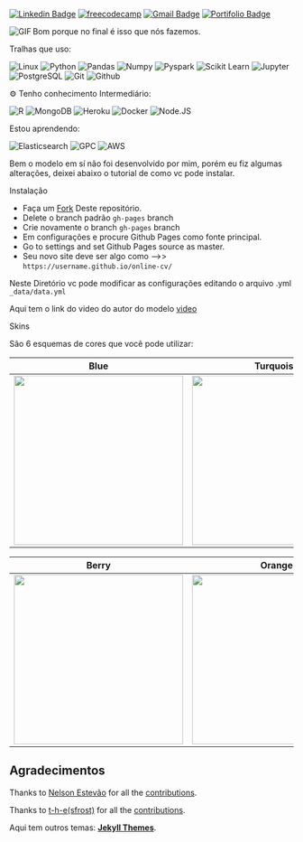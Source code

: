 
[![Linkedin Badge](https://img.shields.io/badge/-LinkedIn-blue?style=flat-square&logo=Linkedin&logoColor=white&link=https://www.linkedin.com/in/karinnecristinapereira//)](https://www.linkedin.com/in/karinnecristinapereira/)
[![freecodecamp](https://img.shields.io/badge/-freecodecamp-lightgrey?style=flat-square)](https://www.freecodecamp.org/portuguese/navarrojohnny)
[![Gmail Badge](https://img.shields.io/badge/-Gmail-red?style=flat-square&logo=Gmail&logoColor=white)](developernavarro@gmail.com)
[![Portifolio Badge](https://img.shields.io/badge/-Portfolio-green?style=flat-square&logo=Portfolio&logoColor=white&link=https://navarrodev.github.io/perfil/)](https://navarrodev.github.io/perfil/)

<!--[![Kaggle Badge](https://img.shields.io/badge/-kaggle-blue?style=flat-square&logo=kaggle&logoColor=white&link=https://www.kaggle.com/karinne)](https://www.kaggle.com/karinne)-->

<img align="left" alt="GIF" src="https://media.giphy.com/media/Ah3zHH7hvsSB2/giphy.gif"/>
 
 Bom porque no final é isso que nós fazemos.

 Tralhas que uso:
 
 ![Linux](https://img.shields.io/badge/-Linux-black?style=flat-square&logo=Linux)
 ![Python](https://img.shields.io/badge/-Python-black?logoColor=green&style=flat-square&logo=Python)
 ![Pandas](https://img.shields.io/badge/-Pandas-black?style=flat-square&logo=Pandas)
 ![Numpy](https://img.shields.io/badge/-Numpy-black?style=flat-square&logo=Numpy)
 ![Pyspark](https://img.shields.io/badge/-Pyspark-black?style=flat-square&logo=Apache-Spark)
 ![Scikit Learn](https://img.shields.io/badge/-Scikit%20Learn-black?style=flat-square&logo=scikit-learn)
 ![Jupyter](https://img.shields.io/badge/-Jupyter-black?style=flat-square&logo=Jupyter)
 ![PostgreSQL](https://img.shields.io/badge/-PostgreSQL-black?style=flat-square&logo=PostgreSQL)
 ![Git](https://img.shields.io/badge/-Git-black?style=flat-square&logo=Git)
 ![Github](https://img.shields.io/badge/-Github-black?style=flat-square&logo=Github)
 
 
 <!--![VS Code](https://img.shields.io/badge/-VS%20Code-black?style=flat-square&logo=visual-studio-code)-->
 
 ⚙️ Tenho conhecimento Intermediário:
 
 ![R](https://img.shields.io/badge/-R-black?style=flat-square&logo=R)
 ![MongoDB](https://img.shields.io/badge/-MongoDB-black?style=flat-square&logo=Mongodb)
 ![Heroku](https://img.shields.io/badge/-Heroku-black?style=flat-square&logo=Heroku)
 ![Docker](https://img.shields.io/badge/-Docker-black?style=flat-square&logo=Docker)
 ![Node.JS](https://img.shields.io/badge/-Node.Js-black?logoColor=green&style=flat-square&logo=Node.Js)
 
 Estou aprendendo:
 
 ![Elasticsearch](https://img.shields.io/badge/Elasticsearch-black?style=flat-square&logo=Elasticsearch)
 ![GPC](https://img.shields.io/badge/GPC-black?style=flat-square&logo=gpc)
 ![AWS](https://img.shields.io/badge/-AWS-black?style=flat-square&logo=aws)
 

 Bem o modelo em sí não foi desenvolvido por mim, porém eu fiz algumas alterações, deixei abaixo o tutorial de como vc pode instalar.

Instalação

* Faça um [Fork](https://github.com/sharu725/online-cv/fork) Deste repositório.
* Delete o branch padrão `gh-pages` branch
* Crie novamente o branch `gh-pages` branch
* Em configurações e procure Github Pages como fonte principal.
* Go to settings and set Github Pages source as master.
* Seu novo site deve ser algo como -->> `https://username.github.io/online-cv/`

Neste Diretório vc pode modificar as configurações editando o arquivo .yml `_data/data.yml`

Aqui tem o link do video do autor do modelo [video](https://www.youtube.com/embed/T2nx6tj-ZH4) 

Skins

São 6 esquemas de cores que você pode utilizar:

| Blue | Turquoise | Green |
|---------|---------|---------|
| <img src="https://webjeda.com/online-cv/assets/images/blue.jpg" width="300"/> | <img src="https://webjeda.com/online-cv/assets/images/turquoise.jpg" width="300"/> | <img src="https://webjeda.com/online-cv/assets/images/green.jpg" width="300"/> |

| Berry | Orange | Ceramic |
|---------|---------|---------|
| <img src="https://webjeda.com/online-cv/assets/images/berry.jpg" width="300"/> | <img src="https://webjeda.com/online-cv/assets/images/orange.jpg" width="300"/> | <img src="https://webjeda.com/online-cv/assets/images/ceramic.jpg" width="300"/> |

## Agradecimentos

Thanks to [Nelson Estevão](https://github.com/nelsonmestevao) for all the [contributions](https://github.com/sharu725/online-cv/commits?author=nelsonmestevao).

Thanks to [t-h-e(sfrost)](https://github.com/t-h-e) for all the [contributions](https://github.com/sharu725/online-cv/commits?author=t-h-e).

Aqui tem outros temas: [**Jekyll Themes**](http://jekyll-themes.com).
